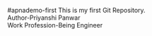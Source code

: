 #apnademo-first
This is my first Git Repository.
<br>
Author-Priyanshi Panwar
<br>
Work Profession-Being Engineer
